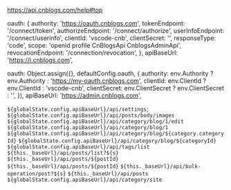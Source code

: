 https://api.cnblogs.com/help#top

oauth: {
        authority: 'https://oauth.cnblogs.com',
        tokenEndpoint: '/connect/token',
        authorizeEndpoint: '/connect/authorize',
        userInfoEndpoint: '/connect/userinfo',
        clientId: 'vscode-cnb',
        clientSecret: '',
        responseType: 'code',
        scope: 'openid profile CnBlogsApi CnblogsAdminApi',
        revocationEndpoint: '/connection/revocation',
    },
    apiBaseUrl: 'https://i.cnblogs.com',

 oauth: Object.assign({}, defaultConfig.oauth, {
        authority: env.Authority ? env.Authority : 'https://my-oauth.cnblogs.com',
        clientId: env.ClientId ? env.ClientId : 'vscode-cnb',
        clientSecret: env.ClientSecret ? env.ClientSecret : '',
    }),
    apiBaseUrl: 'https://admin.cnblogs.com',


`${globalState.config.apiBaseUrl}/api/settings`;
`${globalState.config.apiBaseUrl}/api/posts/body/images`
`${globalState.config.apiBaseUrl}/api/category/blog/1/edit`
`${globalState.config.apiBaseUrl}/api/category/blog/1`
`${globalState.config.apiBaseUrl}/api/category/blog/${category.categoryId}`
`${globalState.config.apiBaseUrl}/api/category/blog/${categoryId}`
`${globalState.config.apiBaseUrl}/api/tags/list`
`${this._baseUrl}/api/posts/list?${s}`
`${this._baseUrl}/api/posts/${postId}`
`${this._baseUrl}/api/posts/${postId}`
`${this._baseUrl}/api/bulk-operation/post?${s}`
`${this._baseUrl}/api/posts`
`${globalState.config.apiBaseUrl}/api/category/site`